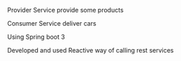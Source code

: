 Provider Service provide some products

Consumer Service deliver cars

Using Spring boot 3 

Developed and used Reactive way of calling rest services

